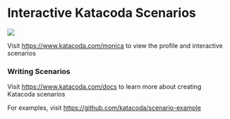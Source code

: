 # Interactive Katacoda Scenarios

[![](http://shields.katacoda.com/katacoda/monica/count.svg)](https://www.katacoda.com/monica "Get your profile on Katacoda.com")

Visit https://www.katacoda.com/monica to view the profile and interactive scenarios

### Writing Scenarios
Visit https://www.katacoda.com/docs to learn more about creating Katacoda scenarios

For examples, visit https://github.com/katacoda/scenario-example
